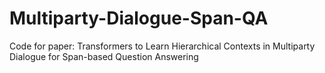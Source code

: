 # Multiparty-Dialogue-Span-QA
Code for paper: Transformers to Learn Hierarchical Contexts in Multiparty Dialogue for Span-based Question Answering
